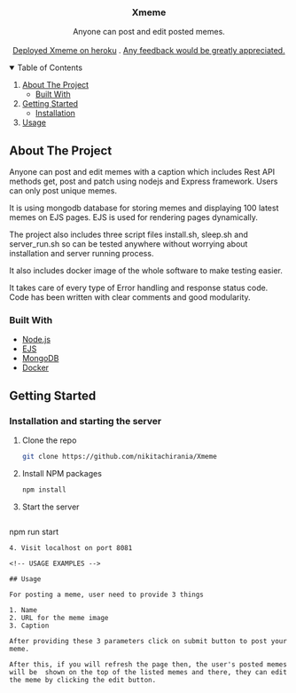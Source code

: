 <p align="center">

  <h3 align="center">Xmeme</h3>

  <p align="center">
     Anyone can post and edit posted memes.
    <br />
    <br />
    <a href="https://nc-xmeme.herokuapp.com/">Deployed Xmeme on heroku</a>
    .
    <a href="mailto:nikitachirania15@gmail.com">Any feedback would be greatly appreciated.</a>
  </p>
</p>

<!-- TABLE OF CONTENTS -->
<details open="open">
  <summary>Table of Contents</summary>
  <ol>
    <li>
      <a href="#about-the-project">About The Project</a>
      <ul>
        <li><a href="#built-with">Built With</a></li>
      </ul>
    </li>
    <li>
      <a href="#getting-started">Getting Started</a>
      <ul>
        <li><a href="#Installation and starting the server">Installation</a></li>
      </ul>
    </li>
    <li><a href="#usage">Usage</a></li>
  </ol>
</details>

<!-- ABOUT THE PROJECT -->

## About The Project

Anyone can post and edit memes with a caption which includes Rest API methods get, post and patch using nodejs and Express framework.
Users can only post unique memes.

It is using mongodb database for storing memes and displaying 100 latest memes on EJS pages.
EJS is used for rendering pages dynamically.

The project also includes three script files install.sh, sleep.sh and server_run.sh so can be tested anywhere without worrying about installation and server running process.

It also includes docker image of the whole software to make testing easier.

It takes care of every type of Error handling and response status code.
Code has been written with clear comments and good modularity.

### Built With

- [Node.js](https://nodejs.org/dist/latest-v14.x/docs/api/)
- [EJS](https://ejs.co/)
- [MongoDB](https://www.mongodb.com/)
- [Docker](https://docs.docker.com/)

<!-- GETTING STARTED -->

## Getting Started

### Installation and starting the server

1. Clone the repo
   ```sh
   git clone https://github.com/nikitachirania/Xmeme
   ```
2. Install NPM packages
   ```sh
   npm install
   ```
3. Start the server
   ```sh
  npm run start
   ```
4. Visit localhost on port 8081

<!-- USAGE EXAMPLES -->

## Usage

For posting a meme, user need to provide 3 things

1. Name
2. URL for the meme image
3. Caption

After providing these 3 parameters click on submit button to post your meme.

After this, if you will refresh the page then, the user's posted memes will be  shown on the top of the listed memes and there, they can edit the meme by clicking the edit button.